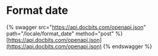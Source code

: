 # Format date

{% swagger src="https://api.docbits.com/openapi.json" path="/locale/format_date" method="post" %}
[https://api.docbits.com/openapi.json](https://api.docbits.com/openapi.json)
{% endswagger %}
